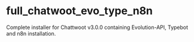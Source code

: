 # full_chatwoot_evo_type_n8n
Complete installer for Chattwoot v3.0.0 containing Evolution-API, Typebot and n8n installation.
